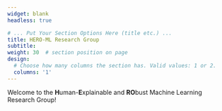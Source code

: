 ```yaml
---
widget: blank
headless: true

# ... Put Your Section Options Here (title etc.) ...
title: HERO-ML Research Group
subtitle:
weight: 30  # section position on page
design:
  # Choose how many columns the section has. Valid values: 1 or 2.
  columns: '1'
---
```


Welcome to the **H**uman-**E**xplainable and **RO**bust Machine Learning Research Group!
